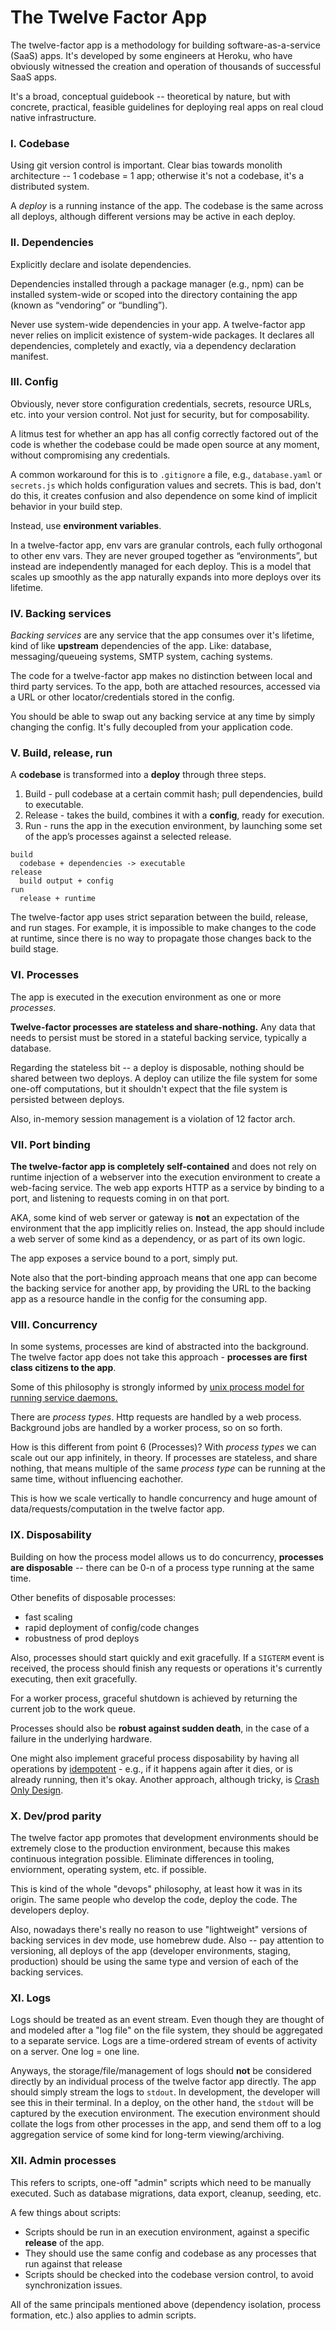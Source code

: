 # The Twelve Factor App

The twelve-factor app is a methodology for building software-as-a-service (SaaS) apps. It's developed by some engineers at Heroku, who have obviously witnessed the creation and operation of thousands of successful SaaS apps.

It's a broad, conceptual guidebook -- theoretical by nature, but with concrete, practical, feasible guidelines for deploying real apps on real cloud native infrastructure.


### I. Codebase

Using git version control is important. Clear bias towards monolith architecture -- 1 codebase = 1 app; otherwise it's not a codebase, it's a distributed system.

A *deploy* is a running instance of the app. The codebase is the same across all deploys, although different versions may be active in each deploy. 

### II. Dependencies

Explicitly declare and isolate dependencies.

Dependencies installed through a package manager (e.g., npm) can be installed system-wide or scoped into the directory containing the app (known as “vendoring” or “bundling”).

Never use system-wide dependencies in your app. A twelve-factor app never relies on implicit existence of system-wide packages. It declares all dependencies, completely and exactly, via a dependency declaration manifest.

### III. Config

Obviously, never store configuration credentials, secrets, resource URLs, etc. into your version control. Not just for security, but for composability.

A litmus test for whether an app has all config correctly factored out of the code is whether the codebase could be made open source at any moment, without compromising any credentials.

A common workaround for this is to `.gitignore` a file, e.g., `database.yaml` or `secrets.js` which holds configuration values and secrets. This is bad, don't do this, it creates confusion and also dependence on some kind of implicit behavior in your build step.

Instead, use **environment variables**.

In a twelve-factor app, env vars are granular controls, each fully orthogonal to other env vars. They are never grouped together as “environments”, but instead are independently managed for each deploy. This is a model that scales up smoothly as the app naturally expands into more deploys over its lifetime.

### IV. Backing services

*Backing services* are any service that the app consumes over it's lifetime, kind of like **upstream** dependencies of the app. Like: database, messaging/queueing systems, SMTP system, caching systems.

The code for a twelve-factor app makes no distinction between local and third party services. To the app, both are attached resources, accessed via a URL or other locator/credentials stored in the config. 

You should be able to swap out any backing service at any time by simply changing the config. It's fully decoupled from your application code.

### V. Build, release, run

A **codebase** is transformed into a **deploy** through three steps. 

1. Build - pull codebase at a certain commit hash; pull dependencies, build to executable.
2. Release - takes the build, combines it with a **config**, ready for execution.
3. Run - runs the app in the execution environment, by launching some set of the app’s processes against a selected release.

```
build
  codebase + dependencies -> executable
release
  build output + config
run
  release + runtime
```

The twelve-factor app uses strict separation between the build, release, and run stages. For example, it is impossible to make changes to the code at runtime, since there is no way to propagate those changes back to the build stage.


### VI. Processes

The app is executed in the execution environment as one or more *processes*.

**Twelve-factor processes are stateless and share-nothing.** Any data that needs to persist must be stored in a stateful backing service, typically a database.

Regarding the stateless bit -- a deploy is disposable, nothing should be shared between two deploys. A deploy can utilize the file system for some one-off computations, but it shouldn't expect that the file system is persisted between deploys.

Also, in-memory session management is a violation of 12 factor arch.

### VII. Port binding

**The twelve-factor app is completely self-contained** and does not rely on runtime injection of a webserver into the execution environment to create a web-facing service. The web app exports HTTP as a service by binding to a port, and listening to requests coming in on that port.

AKA, some kind of web server or gateway is **not** an expectation of the environment that the app implicitly relies on. Instead, the app should include a web server of some kind as a dependency, or as part of its own logic. 

The app exposes a service bound to a port, simply put.

Note also that the port-binding approach means that one app can become the backing service for another app, by providing the URL to the backing app as a resource handle in the config for the consuming app.

### VIII. Concurrency

In some systems, processes are kind of abstracted into the background. The twelve factor app does not take this approach - **processes are first class citizens to the app**.

Some of this philosophy is strongly informed by [unix process model for running service daemons.](https://adam.herokuapp.com/past/2011/5/9/applying_the_unix_process_model_to_web_apps/)

There are *process types*. Http requests are handled by a web process. Background jobs are handled by a worker process, so on so forth.

How is this different from point 6 (Processes)? With *process types* we can scale out our app infinitely, in theory. If processes are stateless, and share nothing, that means multiple of the same *process type* can be running at the same time, without influencing eachother.

This is how we scale vertically to handle concurrency and huge amount of data/requests/computation in the twelve factor app.

### IX. Disposability

Building on how the process model allows us to do concurrency, **processes are disposable** -- there can be 0-n of a process type running at the same time. 

Other benefits of disposable processes:
* fast scaling
* rapid deployment of config/code changes
* robustness of prod deploys

Also, processes should start quickly and exit gracefully. If a `SIGTERM` event is received, the process should finish any requests or operations it's currently executing, then exit gracefully.

For a worker process, graceful shutdown is achieved by returning the current job to the work queue. 

Processes should also be **robust against sudden death**, in the case of a failure in the underlying hardware.

One might also implement graceful process disposability by having all operations by [idempotent](https://en.wikipedia.org/wiki/Idempotence) - e.g., if it happens again after it dies, or is already running, then it's okay. Another approach, although tricky, is [Crash Only Design](https://lwn.net/Articles/191059/).

### X. Dev/prod parity

The twelve factor app promotes that development environments should be extremely close to the production environment, because this makes continuous integration possible. Eliminate differences in tooling, enviornment, operating system, etc. if possible.

This is kind of the whole "devops" philosophy, at least how it was in its origin. The same people who develop the code, deploy the code. The developers deploy.

Also, nowadays there's really no reason to use "lightweight" versions of backing services in dev mode, use homebrew dude. Also -- pay attention to versioning, all deploys of the app (developer environments, staging, production) should be using the same type and version of each of the backing services.

### XI. Logs

Logs should be treated as an event stream. Even though they are thought of and modeled after a "log file" on the file system, they should be aggregated to a separate service.
Logs are a time-ordered stream of events of activity on a server. One log = one line.

Anyways, the storage/file/management of logs should **not** be considered directly by an individual process of the twelve factor app directly. The app should simply stream the logs to `stdout`. In development, the developer will see this in their terminal. In a deploy, on the other hand, the `stdout` will be captured by the execution environment. The execution environment should collate the logs from other processes in the app, and send them off to a log aggregation service of some kind for long-term viewing/archiving.

### XII. Admin processes

This refers to scripts, one-off "admin" scripts which need to be manually executed. Such as database migrations, data export, cleanup, seeding, etc.

A few things about scripts:

* Scripts should be run in an execution environment, against a specific **release** of the app.
* They should use the same config and codebase as any processes that run against that release
* Scripts should be checked into the codebase version control, to avoid synchronization issues.

All of the same principals mentioned above (dependency isolation, process formation, etc.) also applies to admin scripts.